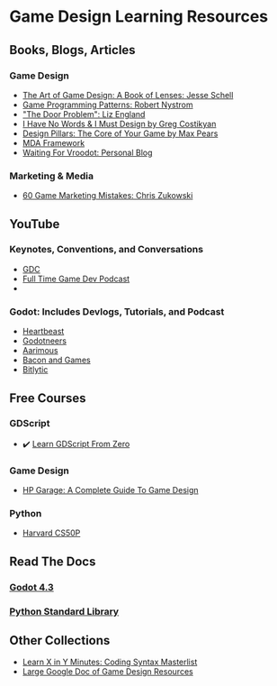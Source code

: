 # Game Design Learning Resources

## Books, Blogs, Articles
### Game Design
* [The Art of Game Design: A Book of Lenses: Jesse Schell](https://github.com/media-lib/prog_lib/blob/master/general/Jesse%20Schell%20-%20The%20Art%20of%20Game%20Design%20A%20Book%20of%20Lenses%20.pdf)
* [Game Programming Patterns: Robert Nystrom](https://gameprogrammingpatterns.com/contents.html)
* ["The Door Problem": Liz England](https://lizengland.com/blog/2014/04/the-door-problem/)
* [I Have No Words & I Must Design by Greg Costikyan](http://www.costik.com/nowords2002.pdf)
* [Design Pillars: The Core of Your Game by Max Pears](https://www.maxpears.com/2017/09/02/design-pillars-the-core-of-your-game/)
* [MDA Framework](https://users.cs.northwestern.edu/~hunicke/MDA.pdf)
* [Waiting For Vroodot: Personal Blog](https://vroodot.github.io/Waiting-For-Vroodot)

  
### Marketing & Media
* [60 Game Marketing Mistakes: Chris Zukowski](https://howtomarketagame.com/60mm)

## YouTube
### Keynotes, Conventions, and Conversations
* [GDC](https://www.youtube.com/@Gdconf)
* [Full Time Game Dev Podcast](https://www.youtube.com/playlist?list=PLevEUceJDgAosPCrttUVhhhs8QDbXogps)
* 
### Godot: Includes Devlogs, Tutorials, and Podcast
* [Heartbeast](https://www.youtube.com/@uheartbeast)
* [Godotneers](https://www.youtube.com/@godotneers)
* [Aarimous](https://www.youtube.com/@Aarimous)
* [Bacon and Games](https://www.youtube.com/@baconandgames)
* [Bitlytic](https://www.youtube.com/@Bitlytic)

## Free Courses
### GDScript
* ✔️ [Learn GDScript From Zero](https://gdquest.github.io/learn-gdscript/)

### Game Design
* [HP Garage: A Complete Guide To Game Design](https://www.edx.org/learn/game-design/hp-a-complete-guide-to-game-design)

### Python
* [Harvard CS50P](https://cs50.harvard.edu/python/2022/)

## Read The Docs
### [Godot 4.3](https://docs.godotengine.org/en/stable/)
### [Python Standard Library](https://docs.python.org/3/library/index.html)

## Other Collections
* [Learn X in Y Minutes: Coding Syntax Masterlist](https://learnxinyminutes.com/)
* [Large Google Doc of Game Design Resources](https://docs.google.com/spreadsheets/d/1QhFyPfYSjHv7PjibGrslF3mNW_CIDXWv9o-iQgLbu1o/edit?gid=1563775622#gid=1563775622)
